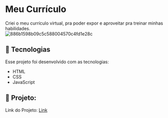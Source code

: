 # Meu Currículo
Criei o meu currículo virtual, pra poder expor e aproveitar pra treinar minhas habilidades.
<br>
![886b1598b09c5c588004570c4fd1e28c](https://user-images.githubusercontent.com/63726379/224441838-1f326b8f-b56e-4305-8956-8787c7ee55cf.gif)

## 🚀 Tecnologias
Esse projeto foi desenvolvido com as tecnologias:

- HTML
- CSS
- JavaScript

## 🚧 Projeto:
Link do Projeto: 
<a href="https://thabataamanda.github.io/meu_cv/">Link</a>
